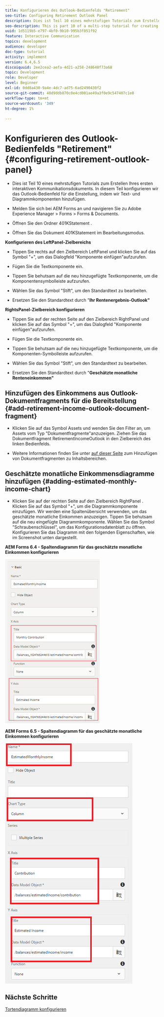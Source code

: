 ```yaml
---
title: Konfigurieren des Outlook-Bedienfelds "Retirement"
seo-title: Configuring Retirement Outlook Panel
description: Dies ist Teil 10 eines mehrstufigen Tutorials zum Erstellen Ihres ersten interaktiven Kommunikationsdokuments. In diesem Teil konfigurieren wir das Outlook-Bedienfeld für die Einstellung, indem wir Text- und Diagrammkomponenten hinzufügen.
seo-description: This is part 10 of a multi-step tutorial for creating your first interactive communications document. In this part, we will configure Retirement Outlook Panel by adding text and chart components.
uuid: 1d5119b5-e797-4bf0-9b10-995b3f051f92
feature: Interactive Communication
topics: development
audience: developer
doc-type: tutorial
activity: implement
version: 6.4,6.5
discoiquuid: 2ee2cea2-aefa-4d21-a258-248648f73a68
topic: Development
role: Developer
level: Beginner
exl-id: 0dd8a430-9a4e-4dc7-ad75-6ad2490430f2
source-git-commit: 48d9ddb870c0e4cd001ae49a3f0e9c547407c1e8
workflow-type: tm+mt
source-wordcount: '349'
ht-degree: 1%

---
```


# Konfigurieren des Outlook-Bedienfelds &quot;Retirement&quot;{#configuring-retirement-outlook-panel}

* Dies ist Teil 10 eines mehrstufigen Tutorials zum Erstellen Ihres ersten interaktiven Kommunikationsdokuments. In diesem Teil konfigurieren wir das Outlook-Bedienfeld für die Einstellung, indem wir Text- und Diagrammkomponenten hinzufügen.

* Melden Sie sich bei AEM Forms an und navigieren Sie zu Adobe Experience Manager > Forms > Forms &amp; Documents.

* Öffnen Sie den Ordner 401KStatement .

* Öffnen Sie das Dokument 401KStatement im Bearbeitungsmodus.

**Konfigurieren des LeftPanel-Zielbereichs**

* Tippen Sie rechts auf den Zielbereich LeftPanel und klicken Sie auf das Symbol &quot;+&quot;, um das Dialogfeld &quot;Komponente einfügen&quot;aufzurufen.

* Fügen Sie die Textkomponente ein.

* Tippen Sie behutsam auf die neu hinzugefügte Textkomponente, um die Komponentensymbolleiste aufzurufen.

* Wählen Sie das Symbol &quot;Stift&quot;, um den Standardtext zu bearbeiten.

* Ersetzen Sie den Standardtext durch &quot;**Ihr Rentenergebnis-Outlook&quot;**

**RightsPanel-Zielbereich konfigurieren**

* Tippen Sie auf der rechten Seite auf den Zielbereich RightPanel und klicken Sie auf das Symbol &quot;+&quot;, um das Dialogfeld &quot;Komponente einfügen&quot;aufzurufen.

* Fügen Sie die Textkomponente ein.

* Tippen Sie behutsam auf die neu hinzugefügte Textkomponente, um die Komponenten-Symbolleiste aufzurufen.

* Wählen Sie das Symbol &quot;Stift&quot;, um den Standardtext zu bearbeiten.

* Ersetzen Sie den Standardtext durch &quot;**Geschätzte monatliche Renteneinkommen&quot;**

## Hinzufügen des Einkommens aus Outlook-Dokumentfragments für die Bereitstellung {#add-retirement-income-outlook-document-fragment}

* Klicken Sie auf das Symbol Assets und wenden Sie den Filter an, um Assets vom Typ &quot;Dokumentfragmente&quot;anzuzeigen. Ziehen Sie das Dokumentfragment RetirementIncomeOutlook in den Zielbereich des linken Bedienfelds.

* Weitere Informationen finden Sie unter [auf dieser Seite](https://experienceleague.adobe.com/docs/experience-manager-learn/forms/ic-web-channel-tutorial/partseven.html) zum Hinzufügen von Dokumentfragmenten zu Inhaltsbereichen.

## Geschätzte monatliche Einkommensdiagramme hinzufügen {#adding-estimated-monthly-income-chart}

* Klicken Sie auf der rechten Seite auf den Zielbereich RightPanel . Klicken Sie auf das Symbol &quot;+&quot;, um die Diagrammkomponente einzufügen. Wir werden eine Spaltenübersicht verwenden, um das geschätzte monatliche Einkommen anzuzeigen. Tippen Sie behutsam auf die neu eingefügte Diagrammkomponente. Wählen Sie das Symbol &quot;Schraubenschlüssel&quot;, um das Konfigurationsdatenblatt zu öffnen. Konfigurieren Sie das Diagramm mit den folgenden Eigenschaften, wie im Screenshot unten dargestellt.

**AEM Forms 6.4 - Spaltendiagramm für das geschätzte monatliche Einkommen konfigurieren**

![form64](assets/estimatedmonthlyincomechart.png)

**AEM Forms 6.5 - Spaltendiagramm für das geschätzte monatliche Einkommen konfigurieren**

![forms65](assets/estimatedmonthlyincomechart65.PNG)

## Nächste Schritte

[Tortendiagramm konfigurieren](./parteleven.md)
